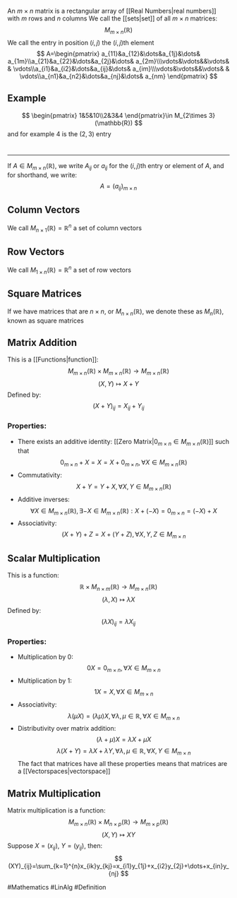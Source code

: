 An $m\times n$ matrix is a rectangular array of [[Real Numbers|real numbers]] with $m$ rows and $n$ columns
We call the [[sets|set]] of all $m\times n$ matrices:
$$
M_{m\times n}(\mathbb{R})
$$
We call the entry in position $(i,j)$ the $(i,j)$th element
$$
A=\begin{pmatrix}
a_{11}&a_{12}&\dots&a_{1j}&\dots& a_{1m}\\a_{21}&a_{22}&\dots&a_{2j}&\dots& a_{2m}\\\vdots&\vdots&&\vdots& & \vdots\\a_{i1}&a_{i2}&\dots&a_{ij}&\dots& a_{im}\\\vdots&\vdots&&\vdots& & \vdots\\a_{n1}&a_{n2}&\dots&a_{nj}&\dots& a_{nm}
\end{pmatrix}
$$
## Example
$$
\begin{pmatrix}
1&5&10\\2&3&4
\end{pmatrix}\in M_{2\times 3}(\mathbb{R})
$$
and for example $4$ is the $(2,3)$ entry
# 
___
If $A\in M_{m\times n}(\mathbb{R})$, we write $A_{ij}$ or $a_{ij}$ for the $(i,j)$th entry or element of $A$, and for shorthand, we write:
$$
A=(a_{ij})_{m\times n}
$$
## Column Vectors
We call $M_{n\times 1}(\mathbb{R})=\mathbb{R}^n$ a set of column vectors
## Row Vectors
We call $M_{1\times n}(\mathbb{R})=\mathbb{R}^n$ a set of row vectors
## Square Matrices
If we have matrices that are $n\times n$, or $M_{n\times n}(\mathbb{R})$, we denote these as $M_{n}(\mathbb{R})$, known as square matrices
## Matrix Addition
This is a [[Functions|function]]:
$$
M_{m\times n}(\mathbb{R})\times M_{m\times n}(\mathbb{R})\to M_{m\times n}(\mathbb{R})
$$
$$
 (X,Y)\mapsto X+Y
$$
Defined by:
$$
(X+Y)_{ij}=X_{ij}+Y_{ij}
$$
### Properties:
- There exists an additive identity: [[Zero Matrix|$0_{m\times n}\in M_{m\times n}(\mathbb{R})$]] such that
$$
0_{m\times n}+X=X=X+0_{m\times n},\,\forall X \in M_{m\times n}(\mathbb{R})
$$
- Commutativity:
$$
X+Y=Y+X,\forall X,Y\in M_{m\times n}(\mathbb{R})
$$
- Additive inverses:
$$
\forall X \in M_{m\times n}(\mathbb{R}),\exists-X\in M_{m\times n}(\mathbb{R}):X+(-X)=0_{m\times n}=(-X)+X
$$
- Associativity:
$$
(X+Y)+Z=X+(Y+Z),\forall X,Y,Z\in M_{m\times n}
$$
## Scalar Multiplication
This is a function:
$$
\mathbb{R}\times M_{n\times m}(\mathbb{R})\to M_{m\times n}(\mathbb{R})
$$
$$
(\lambda,X)\mapsto\lambda X
$$
Defined by:
$$
(\lambda X)_{ij}=\lambda X_{ij}
$$
### Properties:
- Multiplication by 0:
$$
0X=0_{m\times n},\forall X \in M_{m\times n}
$$
- Multiplication by 1:
$$
1X=X,\forall X \in M_{m\times n}
$$
- Associativity:
$$
\lambda(\mu X)=(\lambda\mu)X,\forall\lambda,\mu \in \mathbb{R},\forall X \in M_{m\times n}
$$
- Distributivity over matrix addition:
$$
(\lambda+\mu)X=\lambda X+\mu X
$$
$$
\lambda(X+Y)=\lambda X+\lambda Y,\forall\lambda,\mu \in \mathbb{R},\forall X,Y \in M_{m\times n}
$$
The fact that matrices have all these properties means that matrices are a [[Vectorspaces|vectorspace]]
## Matrix Multiplication
Matrix multiplication is a function:
$$
M_{m\times n}(\mathbb{R})\times M_{n\times p}(\mathbb{R})\to M_{m\times p}(\mathbb{R})
$$
$$
(X,Y)\mapsto XY
$$
Suppose $X=(x_{ij})$, $Y=(y_{ij})$, then:
$$
(XY)_{ij}=\sum_{k=1}^{n}x_{ik}y_{kj}=x_{i1}y_{1j}+x_{i2}y_{2j}+\dots+x_{in}y_{nj}
$$



#Mathematics #LinAlg #Definition